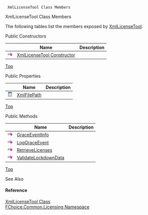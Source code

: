 ﻿     XmlLicenseTool Class Members                                                   

XmlLicenseTool Class Members

The following tables list the members exposed by [XmlLicenseTool](FChoice.Common~FChoice.Common.Licensing.XmlLicenseTool.md).

Public Constructors

|   | Name | Description |
| --- | --- | --- |
| ![Public Constructor](dotnetimages/publicConstructor.png) | [XmlLicenseTool Constructor](FChoice.Common~FChoice.Common.Licensing.XmlLicenseTool~_ctor.md) |   |

[Top](#top)

Public Properties

|   | Name | Description |
| --- | --- | --- |
| ![Public Property](dotnetimages/publicProperty.png) | [XmlFilePath](FChoice.Common~FChoice.Common.Licensing.XmlLicenseTool~XmlFilePath.md) |   |

[Top](#top)

Public Methods

|   | Name | Description |
| --- | --- | --- |
| ![Public Method](dotnetimages/publicMethod.png) | [GraceEventInfo](FChoice.Common~FChoice.Common.Licensing.XmlLicenseTool~GraceEventInfo.md) |   |
| ![Public Method](dotnetimages/publicMethod.png) | [LogGraceEvent](FChoice.Common~FChoice.Common.Licensing.XmlLicenseTool~LogGraceEvent.md) |   |
| ![Public Method](dotnetimages/publicMethod.png) | [RetrieveLicenses](FChoice.Common~FChoice.Common.Licensing.XmlLicenseTool~RetrieveLicenses.md) |   |
| ![Public Method](dotnetimages/publicMethod.png) | [ValidateLockdownData](FChoice.Common~FChoice.Common.Licensing.XmlLicenseTool~ValidateLockdownData.md) |   |

[Top](#top)

See Also

#### Reference

[XmlLicenseTool Class](FChoice.Common~FChoice.Common.Licensing.XmlLicenseTool.md)  
[FChoice.Common.Licensing Namespace](FChoice.Common~FChoice.Common.Licensing_namespace.md)